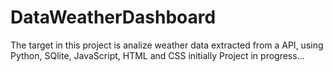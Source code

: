 # DataWeatherDashboard
The target in this project is analize weather data extracted from a API, using Python, SQlite, JavaScript, HTML and CSS initially
Project in progress...
